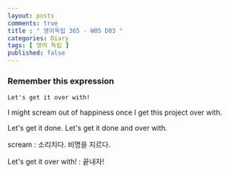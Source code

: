 ```yaml
---
layout: posts
comments: true
title : " 영어독립 365 - W05 D03 "
categories: Diary
tags: [ 영어 독립 ]
published: false
---
```


### Remember this expression

```
Let's get it over with!
```

I might scream out of happiness once I get this project over with.

Let's get it done.
Let's get it done and over with.

scream
 : 소리치다. 비명을 지르다.

Let's get it over with!
 : 끝내자!
